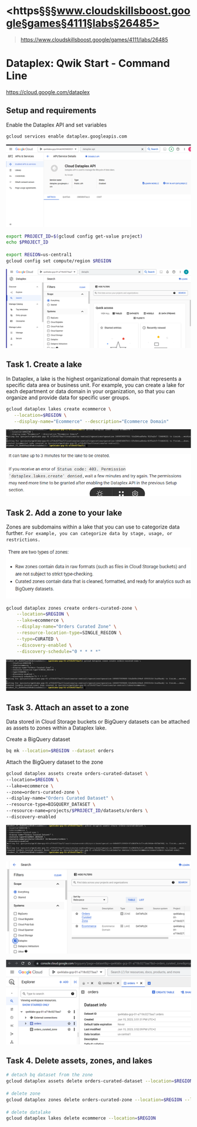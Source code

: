 # <https§§§www.cloudskillsboost.google§games§4111§labs§26485>
> <https://www.cloudskillsboost.google/games/4111/labs/26485>

# Dataplex: Qwik Start - Command Line

https://cloud.google.com/dataplex

## Setup and requirements

Enable the Dataplex API and set variables

```bash
gcloud services enable dataplex.googleapis.com 
```
![](1686831212633.png)

```bash
export PROJECT_ID=$(gcloud config get-value project)
echo $PROJECT_ID

export REGION=us-central1
gcloud config set compute/region $REGION
```
![](1686836985540.png)

## Task 1. Create a lake

In Dataplex, a lake is the highest organizational domain that represents a specific data area or business unit. 
For example, you can create a lake for each department or data domain in your organization, so that you can organize and provide data for specific user groups.

```bash
gcloud dataplex lakes create ecommerce \
   --location=$REGION \
   --display-name="Ecommerce" --description="Ecommerce Domain"
```

![](1686837002281.png)

![](1686831329389.png)


## Task 2. Add a zone to your lake

Zones are subdomains within a lake that you can use to categorize data further.
`For example, you can categorize data by stage, usage, or restrictions.`

![](1686836873834.png)

```bash
gcloud dataplex zones create orders-curated-zone \
    --location=$REGION \
    --lake=ecommerce \
    --display-name="Orders Curated Zone" \
    --resource-location-type=SINGLE_REGION \
    --type=CURATED \
    --discovery-enabled \
    --discovery-schedule="0 * * * *"
```
![](1686837062798.png)

## Task 3. Attach an asset to a zone

Data stored in Cloud Storage buckets or BigQuery datasets can be attached as assets to zones within a Dataplex lake.

Create a BigQuery dataset

```bash
bq mk --location=$REGION --dataset orders 
```

Attach the BigQuery dataset to the zone

```bash
gcloud dataplex assets create orders-curated-dataset \
--location=$REGION \
--lake=ecommerce \
--zone=orders-curated-zone \
--display-name="Orders Curated Dataset" \
--resource-type=BIGQUERY_DATASET \
--resource-name=projects/$PROJECT_ID/datasets/orders \
--discovery-enabled 
```
![](1686837182911.png)

![](1686837225011.png)

![](1686837341584.png)

## Task 4. Delete assets, zones, and lakes

 
```bash
# detach bq dataset from the zone
gcloud dataplex assets delete orders-curated-dataset --location=$REGION --zone=orders-curated-zone --lake=ecommerce 

# delete zone
gcloud dataplex zones delete orders-curated-zone --location=$REGION --lake=ecommerce

# delete datalake 
gcloud dataplex lakes delete ecommerce --location=$REGION

```
